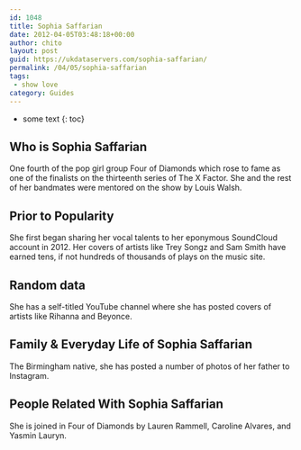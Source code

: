 ```yaml
---
id: 1048
title: Sophia Saffarian
date: 2012-04-05T03:48:18+00:00
author: chito
layout: post
guid: https://ukdataservers.com/sophia-saffarian/
permalink: /04/05/sophia-saffarian
tags:
 - show love
category: Guides
---
```


* some text
{: toc}
          
          
## Who is  Sophia Saffarian
                  
                  
                  
One fourth of the pop girl group Four of Diamonds which rose to fame as one of the finalists on the thirteenth series of The X Factor. She and the rest of her bandmates were mentored on the show by Louis Walsh.
                  
                
                
                
## Prior to Popularity 
                  
                  
                  
She first began sharing her vocal talents to her eponymous SoundCloud account in 2012. Her covers of artists like Trey Songz and Sam Smith have earned tens, if not hundreds of thousands of plays on the music site.
                  
                
                
                
## Random data 
                  
                  
                  
She has a self-titled YouTube channel where she has posted covers of artists like Rihanna and Beyonce.
                  
                
                
                
## Family & Everyday Life of Sophia Saffarian
                  
                  
                  
The Birmingham native, she has posted a number of photos of her father to Instagram.
                  
                
                
                
## People Related With  Sophia Saffarian
                  
                  
                  
She is joined in Four of Diamonds by Lauren Rammell, Caroline Alvares, and Yasmin Lauryn. 
                  
                
              
            
          
          
          
    
    
  
